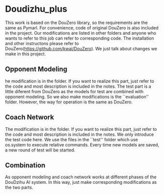 # Doudizhu_plus
This work is based on the DouZero library, so the requirements are the same as Pymarl. For convenience, code of original DouZero is also included in the project. Our modifications are listed in other folders and anyone who wants to refer to this job can refer to corresponding code. The installation and other instructons please refer to DouZero(https://github.com/kwai/DouZero). We just talk about changes we make in this project.


## Opponent Modeling
he modification is in the folder. If you want to realize this part, just refer to the code and most description is included in the notes. The test part is a little diferent from DouZero as the models for test are combined with opponent modeling. So we also make modifications is the ``evaluation'' folder. However, the way for operation is the same as DouZero.

## Coach Network
The modification is in the folder. If you want to realize this part, just refer to the code and most description is included in the notes. We only introduce the test code here. We use the files in the ``test'' folder which use os.system to execute relative commands. Every time new models are saved, a new round of test will be started.

## Combination
As opponent modeling and coach network works at different phases of the DouDzihu AI system. In this way, just make corresponding modifications as the two parts.
